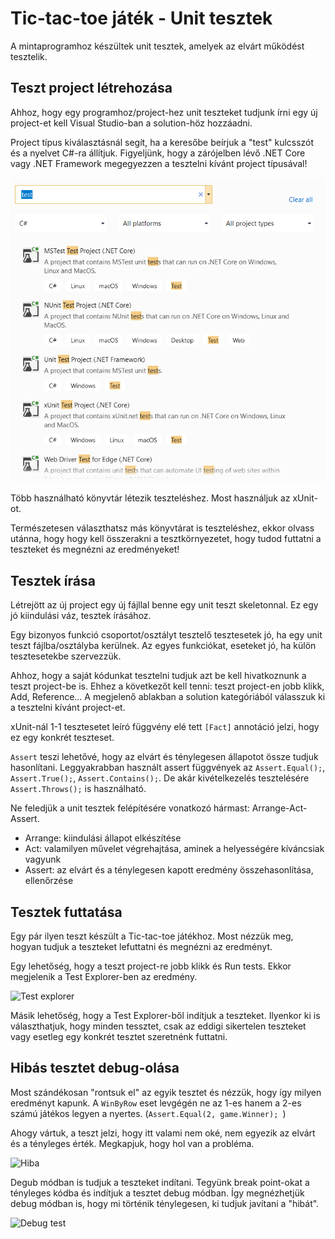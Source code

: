 # Tic-tac-toe játék - Unit tesztek

A mintaprogramhoz készültek unit tesztek, amelyek az elvárt működést tesztelik.

## Teszt project létrehozása

Ahhoz, hogy egy programhoz/project-hez unit teszteket tudjunk írni egy új project-et kell Visual Studio-ban a solution-höz hozzáadni.

Project típus kiválasztásnál segít, ha a keresőbe beírjuk a "test" kulcsszót és a nyelvet C#-ra állítjuk. Figyeljünk, hogy a zárójelben lévő .NET Core vagy .NET Framework megegyezzen a tesztelni kívánt project típusával!

![Project típus](img/01.png "Project típus")

Több használható könyvtár létezik teszteléshez. Most használjuk az xUnit-ot.

Természetesen választhatsz más könyvtárat is teszteléshez, ekkor olvass utánna, hogy hogy kell összerakni a tesztkörnyezetet, hogy tudod futtatni a teszteket és megnézni az eredményeket!


## Tesztek írása

Létrejött az új project egy új fájllal benne egy unit teszt skeletonnal. Ez egy jó kiindulási váz, tesztek írásához.

Egy bizonyos funkció csoportot/osztályt tesztelő tesztesetek jó, ha egy unit teszt fájlba/osztályba kerülnek. Az egyes funkciókat, eseteket jó, ha külön tesztesetekbe szervezzük.

Ahhoz, hogy a saját kódunkat tesztelni tudjuk azt be kell hivatkoznunk a teszt project-be is. Ehhez a következőt kell tenni: teszt project-en jobb klikk, Add, Reference... A megjelenő ablakban a solution kategóriából válasszuk ki a tesztelni kívánt project-et.

xUnit-nál 1-1 tesztesetet leíró függvény elé tett ```[Fact]``` annotáció jelzi, hogy ez egy konkrét teszteset.

```Assert``` teszi lehetővé, hogy az elvárt és ténylegesen állapotot össze tudjuk hasonlítani. Leggyakrabban használt assert függvények az ```Assert.Equal();```, ```Assert.True();```, ```Assert.Contains();```. De akár kivételkezelés tesztelésére ```Assert.Throws();``` is használható.

Ne feledjük a unit tesztek felépítésére vonatkozó hármast: Arrange-Act-Assert.
- Arrange: kiindulási állapot elkészítése
- Act: valamilyen művelet végrehajtása, aminek a helyességére kíváncsiak vagyunk
- Assert: az elvárt és a ténylegesen kapott eredmény összehasonlítása, ellenőrzése

## Tesztek futtatása

Egy pár ilyen teszt készült a Tic-tac-toe játékhoz. Most nézzük meg, hogyan tudjuk a teszteket lefuttatni és megnézni az eredményt.

Egy lehetőség, hogy a teszt project-re jobb klikk és Run tests. Ekkor megjelenik a Test Explorer-ben az eredmény.

![Test explorer](img/02.png "Test explorer")

Másik lehetőség, hogy a Test Explorer-ből indítjuk a teszteket. Ilyenkor ki is választhatjuk, hogy minden tessztet, csak az eddigi sikertelen teszteket vagy esetleg egy konkrét tesztet szeretnénk futtatni.

## Hibás tesztet debug-olása

Most szándékosan "rontsuk el" az egyik tesztet és nézzük, hogy így milyen eredményt kapunk.
A ```WinByRow``` eset levgégén ne az 1-es hanem a 2-es számú játékos legyen a nyertes. (```Assert.Equal(2, game.Winner); ```)

Ahogy vártuk, a teszt jelzi, hogy itt valami nem oké, nem egyezik az elvárt és a tényleges érték. Megkapjuk, hogy hol van a probléma.

![Hiba](img/03.png "Hiba")

Degub módban is tudjuk a teszteket indítani. Tegyünk break point-okat a tényleges kódba és indítjuk a tesztet debug módban. Így megnézhetjük debug módban is, hogy mi történik ténylegesen, ki tudjuk javítani a "hibát".

![Debug test](img/04.png "Debug test")
